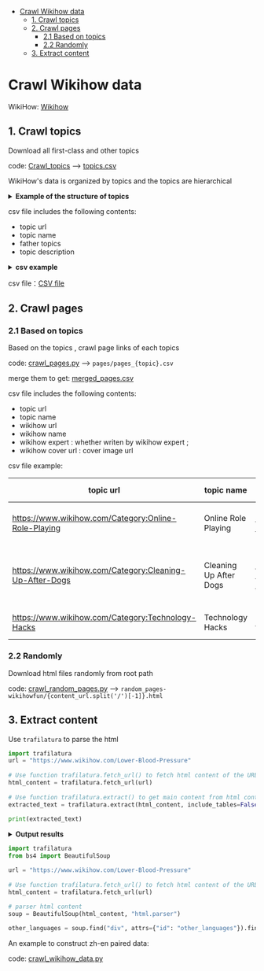 - [Crawl Wikihow data](#crawl-wikihow-data)
  - [1. Crawl topics](#1-crawl-topics)
  - [2. Crawl pages](#2-crawl-pages)
    - [2.1 Based on topics](#21-based-on-topics)
    - [2.2 Randomly](#22-randomly)
  - [3. Extract content](#3-extract-content)



# Crawl Wikihow data



WikiHow: [Wikihow](https://www.wikihow.com/)



## 1. Crawl topics

Download all first-class and other topics

code:  [Crawl_topics](crawl_topics.py)  ——>  [topics.csv](topics.csv)



WikiHow's data is organized by topics and the topics are hierarchical

<details>
    <summary><b> Example of the structure of topics </b></summary>

│root

└───Arts and Entertainment

│   └───Artwork

│   └───Books

│   └───Celebrities

│   └───Concerts

│   └───Cosplay

│   └─── ......

│   

└───Cars & Other Vehicles

│   └───Aviation

│   └───Boats

│   └───Cars

│   └───Cycling

│   └───Driving Vehicles

│   └─── ......

│   

└───Computers and Electronics

│   └───Basic Computer Skills

│   └───Computer Networking

│   └───Computers

│   └───Consumer Electronics

│   └───Hardware

│   └─── ......

│   

└─── ......

</details>

csv file includes the following contents:

- topic url
- topic name
- father topics
- topic description

<details>
<summary><b> csv example </b></summary>
<table>  
  <tr>  
    <th>topic-url</th>  
    <th>topic-name</th>  
    <th>father-topics</th>  
  </tr>
  <tr>  
    <td>https://www.wikihow.com/Category:Arts-and-Entertainment)</td>  
    <td>Arts and Entertainment</td>  
    <td>['root']</td>   
  </tr>  
  <tr>
    <th>topic description</th>
  </tr>
  <tr>
  	<td colspan="3">Learn to be well read, become a better artist, and sell your own music with wikiHow's Arts and Entertainment category. Our articles can help you develop talent in multiple areas and be a good entertainer. Check out how-tos on learning ventriloquism, making your own radio show, becoming a professional storyteller, and more.</td>
  </tr>
  <tr>
  	<td> </td>
  </tr>
  <tr>  
    <th>topic-url</th>  
    <th>topic-name</th>  
    <th>father-topics</th>  
  </tr>
  <tr>  
    <td>https://www.wikihow.com/Category:Amusement-and-Theme-Parks</td>  
    <td>Amusement and Theme Parks</td>  
    <td>['root', 'Arts and Entertainment']</td>    
  </tr> 
  <tr>
    <th>topic description</th>
  </tr>
  <tr>
  	<td colspan="3">Learn everything you want about Amusement and Theme Parks with the wikiHow Amusement and Theme Parks Category. Learn about topics such as How to Overcome Your Fear of Roller Coasters, How to Cancel Six Flags Membership, How to Overcome a Fear of Scary Rides, and more with our helpful step-by-step instructions with photos and videos. </td>
  </tr>
   <tr>
  	<td> </td>
  </tr>
  <tr>  
    <th>topic-url</th>  
    <th>topic-name</th>  
    <th>father-topics</th>  
  </tr>
  <tr>  
    <td>https://www.wikihow.com/Category:Art-Collection</td>  
    <td>Art Collection</td>  
    <td>['root', 'Arts and Entertainment', 'Artwork']</td>  
  </tr>  
  <tr>
    <th>topic description</th>
  </tr>
  <tr>
  	<td colspan="3">Learn everything you want about Art Collection with the wikiHow Art Collection Category. Learn about topics such as How to Appreciate Art, How to Sell Thomas Kinkade Paintings, How to Talk About Art, and more with our helpful step-by-step instructions with photos and videos. </td>
  </tr>
   <tr>
  	<td> </td>
  </tr>
  <tr>  
    <th>topic-url</th>  
    <th>topic-name</th>  
    <th>father-topics</th>  
  </tr>
  <tr>  
    <td>https://www.wikihow.com/Category:Automotive-and-Transportation-Businesses</td>  
    <td>Automotive and Transportation Businesses</td>  
    <td>['root', 'Cars & Other Vehicles']</td>  
  </tr> 
  <tr>
    <th>topic description</th>
  </tr>
  <tr>
  	<td colspan="3">Learn everything you want about Automotive and Transportation Businesses with the wikiHow Automotive and Transportation Businesses Category. Learn about topics such as How to Open a Car Wash Business, How to Buy and Sell Cars for Profit, How to Open a Car Dealership, and more with our helpful step-by-step instructions with photos and videos. </td>
  </tr>
   <tr>
  	<td> </td>
  </tr>
  <tr>  
    <th>topic-url</th>  
    <th>topic-name</th>  
    <th>father-topics</th>  
  </tr>
  <tr>  
    <td>https://www.wikihow.com/Category:Audio</td>  
    <td>Audio</td>  
    <td>['root', 'Computers and Electronics']</td>  
  </tr> 
  <tr>
    <th>topic description</th>
  </tr>
  <tr>
  	<td colspan="3">Learn everything you want about Audio with the wikiHow Audio Category. Learn about topics such as How to Fix an Airpods Microphone, How to What Equalizer Settings Are Best for Bass and Other Equalizer Settings Explained, How to Reduce Static Noise in a Microphone, and more with our helpful step-by-step instructions with photos and videos.</td> 
  </tr>
</table>  


</details>


csv file：[CSV file](topics.csv)



## 2. Crawl pages

### 2.1 Based on topics

Based on the topics , crawl page links of each topics

code: [crawl_pages.py](crawl_pages.py) ——> `pages/pages_{topic}.csv` 

merge them to get: [merged_pages.csv](merged_pages.csv)



csv file includes the following contents:

- topic url
- topic name
- wikihow url
- wikihow name
- wikihow expert : whether writen by wikihow expert ;
- wikihow cover url : cover image url



csv file example:

| topic url                                               | topic name             | wikihow url                                                | wikihow name                              | wikihow expert | wikihow cover url                                            |
| ------------------------------------------------------- | ---------------------- | ---------------------------------------------------------- | ----------------------------------------- | -------------- | ------------------------------------------------------------ |
| https://www.wikihow.com/Category:Online-Role-Playing    | Online Role Playing    | https://www.wikihow.com/Beat-Sans-in-Undertale             | How to Beat Sans in Undertale             | FALSE          | https://www.wikihow.com/images/thumb/8/83/Beat-Sans-in-Undertale-Step-8.jpg/-crop-375-300-375px-nowatermark-Beat-Sans-in-Undertale-Step-8.jpg |
| https://www.wikihow.com/Category:Cleaning-Up-After-Dogs | Cleaning Up After Dogs | https://www.wikihow.com/Get-Dog-Urine-Smell-out-of-Carpets | How to Get Dog Urine Smell out of Carpets | TRUE           | https://www.wikihow.com/images/thumb/e/e7/Get-Dog-Urine-Smell-out-of-Carpets-Step-16-Version-2.jpg/-crop-375-300-375px-nowatermark-Get-Dog-Urine-Smell-out-of-Carpets-Step-16-Version-2.jpg |
| https://www.wikihow.com/Category:Technology-Hacks       | Technology Hacks       | https://www.wikihow.com/Hack                               | How to Hack                               | FALSE          | https://www.wikihow.com/images/thumb/f/f6/Hack-Step-14.jpg/-crop-375-300-375px-nowatermark-Hack-Step-14.jpg |

### 2.2 Randomly

Download html files randomly from root path

code: [crawl_random_pages.py](crawl_random_pages.py) ——>  `random_pages-wikihowfun/{content_url.split('/')[-1]}.html`



## 3. Extract content

Use  `trafilatura` to parse the html

```python
import trafilatura
url = "https://www.wikihow.com/Lower-Blood-Pressure"  
  
# Use function trafilatura.fetch_url() to fetch html content of the URL  
html_content = trafilatura.fetch_url(url)  
  
# Use function trafilatura.extract() to get main content from html content  
extracted_text = trafilatura.extract(html_content, include_tables=False, include_formatting=False, include_comments=False)  
  
print(extracted_text)
```

<details>
<summary><b> Output results </b></summary>

```text
This article was medically reviewed by Victor Catania, MD and by wikiHow staff writer, Eric McClure. Dr. Catania is a board certified Family Medicine Physician in Pennsylvania. He received his MD from the Medical University of the Americas in 2012 and completed his residency in Family Medicine at the Robert Packer Hospital. He is a member of the American Board of Family Medicine.
There are 16 references cited in this article, which can be found at the bottom of the page.
wikiHow marks an article as reader-approved once it receives enough positive feedback. In this case, 100% of readers who voted found the article helpful, earning it our reader-approved status.
This article has been viewed 796,245 times.
If you've been diagnosed with high blood pressure (also called hypertension), your doctor has probably suggested making some changes to improve your blood pressure and overall health. Fortunately, there are many ways to naturally lower your blood pressure and make a change. From tweaking your diet and exercise routine to reducing stress, we've got the best expert advice on how to control high blood pressure.
Things You Should Know
- Switch to the DASH diet, which is designed to help lower blood pressure and manage your symptoms.
- Exercise regularly, minimize your alcohol consumption, and manage your stress.
- Consult your doctor and ask about medications to help you lower your overall blood pressure.
Steps
The DASH Diet
-
1Lower your sodium intake by consuming less salt. Many people eat as much as 3,500 mg of sodium per day. The DASH diet, which is short for Dietary Approaches to Stop Hypertension, recommends no more than 2,300 mg of sodium per day. Sodium is in salt, so the best way to reduce your sodium intake is to eat less salt when you cook or order out.[1] X Trustworthy Source Mayo Clinic Educational website from one of the world's leading hospitals Go to source
- Season your food without table salt. Do this by not salting meats and not adding salt to the water when you cook rice or pasta.
- Avoid salty snacks and processed food like chips, pretzels, and salted nuts. They often have large amounts of salt added to them. If you do purchase prepared foods, look for low-sodium versions.
- Check the contents of canned food, premixed seasonings, bouillon cubes, canned soups, jerkies, and sports drinks to see if they have salt added to them.
-
2Consume 6-8 servings of whole grains every day. Whole grains are better than processed white rice or processed flour because they have more fiber and nutrients. A serving is a slice of wheat bread, 1 ounce (28 g) of dry cereal, or a ½ cup (19 g) of pasta.[2] X Trustworthy Source Mayo Clinic Educational website from one of the world's leading hospitals Go to source
Advertisement
- Buy whole wheat flour and pasta instead of white. Many whole wheat bread products will say on the packaging that they are whole wheat.
- Eat oatmeal or make brown rice if you want a great source of nutrients and fiber.
-
3Load up on fruits and vegetables as snacks and main ingredients. Eat 4-5 servings of fruit and 4-5 servings of vegetables each day. A serving is ½ cup (48 g) of leafy vegetables or a ½ cup (85 g) of cooked vegetables. These are great sources of potassium and magnesium which help to lower your blood pressure.[3] X Trustworthy Source Mayo Clinic Educational website from one of the world's leading hospitals Go to source
- Eat a side salad with every meal. Keep them interesting by varying what you put in them. Add a sweet element by throwing in some apple or orange slices. Go easy on the salad dressings, though—they have a lot of salt and fatty oils.
- Incorporate vegetables as a side dish. Instead of cooking pasta, try putting the main dish over a sweet potato or next to a side of squash.
- Snack on fruits and vegetables between meals. Take an apple, banana, carrot, cucumber or green pepper with you to work or school.
- Buy frozen vegetables. If you are worried about having fresh produce go bad before you eat it, frozen vegetables are an excellent choice.
-
4Consume 2-3 low-fat dairy products, like yogurt, every day. Dairy is an important source of calcium and a good way to maintain vitamin D levels. However, it is important to choose dairy products carefully to avoid consuming too much fat and salt. 1 cup is a serving, and you should aim for 2-3 servings per day.[4] X Trustworthy Source Mayo Clinic Educational website from one of the world's leading hospitals Go to source
- Cheese is often high in salt, so don’t overdo it.
- When you eat yogurt and drink milk, go for the low-fat or skim varieties. Both are great with whole-grain cereals for breakfast.
-
5Stick with lean meat, poultry and fish. Meats and fish are excellent sources of protein, vitamins, iron and zinc, but some variations can be high in fat and cholesterol. Since fat and cholesterol can clog your arteries, it’s best to not overindulge. Eat no more than 6 servings per day, with 1 serving being an ounce of meat (30 g) or an egg.[5] X Trustworthy Source Mayo Clinic Educational website from one of the world's leading hospitals Go to source
- Avoid fatty red meats, like ground beef, ribeye or short rib. When you cook, don’t fry your meats. Healthier alternatives include baking, grilling, or roasting.
- Salmon, herring and tuna are great sources of omega-3 fatty acids. Eating these fish can help control your cholesterol, and they are also high in protein.
- For vegetarians, eating tofu is an excellent meat substitute because it is high in protein.
-
6Cut back on your fat consumption. Fat increases your risk of heart disease. To protect your heart, restrict your fat intake to a maximum of 3 servings per day. A tablespoon (14 g) of butter is a serving.[6] X Trustworthy Source Mayo Clinic Educational website from one of the world's leading hospitals Go to source
- Don’t spread butter or mayonnaise on bread. Instead, try using olive oil or ghee.
- Some fats are better than others. Unsaturated natural fats, which are found in things like olives, corn, and fish, are much better than synthetic, saturated, or trans fats.[7] X Research source
- Reduce the amount of oil you cook with. Use skim milk instead of whole milk and avoid heavy cream, lard, solid shortenings, palm and coconut oils.
-
7Supplement your diet with nuts, seeds, and legumes. These ingredients are relatively high in fat, but they also have magnesium, potassium, fiber, and protein. So, the DASH diet calls for 4-5 servings a week. A serving counts as 1/3 of a cup (50 g) of nuts.[8] X Trustworthy Source Mayo Clinic Educational website from one of the world's leading hospitals Go to source
- Nuts and seeds make an excellent addition to salads. They’re also just a great snack on their own.
-
8Restrict your sugar consumption, especially if it’s processed. Processed sugars add calories to your diet without providing any nutrients. Reduce your consumption of sweets to, at most, 5 times per week. A serving counts as 1 tablespoon (12 g) of sugar or jelly.[9] X Trustworthy Source Mayo Clinic Educational website from one of the world's leading hospitals Go to source
- Artificial sweeteners are always going to be healthier than using sugar, but use them sparingly.
- Some sugars are worse than others. Artificial and added sugars are a lot worse for you than the natural sugars (like fructose) found in fruit and milk.[10] X Trustworthy Source American Heart Association Leading nonprofit that funds medical research and public education Go to source
Lifestyle Changes
-
1Exercise for roughly 75-150 minutes a week to stay healthy. Being physically active can lower your blood pressure by helping to control your weight and manage stress.[11] X Trustworthy Source Mayo Clinic Educational website from one of the world's leading hospitals Go to source For the best results try to do 75–150 minutes of physical activity per week.[12] X Trustworthy Source Centers for Disease Control and Prevention Main public health institute for the US, run by the Dept. of Health and Human Services Go to source
- You can choose whatever kind of physical activity you’d like as exercise. Fun options include walking, running, dancing, biking, swimming, or playing sports.
- Do strength training, such as weight lifting, twice a week to maintain bone density and build muscle.
-
2Reduce your alcohol intake. Consuming too much alcohol is bad for your heart, and alcoholic beverages are high in calories that contribute to obesity. You can lower your blood pressure by quitting drinking or drinking only in moderation (i.e. 1 drink a day, or drinking only periodically).[13] X Trustworthy Source Mayo Clinic Educational website from one of the world's leading hospitals Go to source
- Men over 65 and women should limit themselves to, at most, one drink per day.
- Men under 65 should have no more than two drinks per day.
- A can of beer, a glass of wine, or a shot of hard liquor all qualify as a drink.
-
3Quit smoking or chewing tobacco if you’re a tobacco user. Tobacco can harden your arteries and make them narrow, which will increase your blood pressure.[14] X Trustworthy Source Mayo Clinic Educational website from one of the world's leading hospitals Go to source Secondhand smoke can also cause these effects. If you need help to quit smoking, you might:[15] X Trustworthy Source Mayo Clinic Educational website from one of the world's leading hospitals Go to source
- Talk to your doctor or see a counselor.
- Join a support group or call a quitting hotline.
- Ask your doctor about medication or nicotine replacement therapy.
-
4Evaluate your medications and avoid illicit drugs. If you think your medications might be causing high blood pressure, consult your doctor. Your doctor may be able to help you find an alternative that is better for your blood pressure. Don’t stop taking your medications without clearing it with your doctor first.[16] X Trustworthy Source Mayo Clinic Educational website from one of the world's leading hospitals Go to source
- Illicit drugs like cocaine, crystal methamphetamine, and speed can increase your blood pressure to a dangerous degree.
- Some birth control pills can raise your blood pressure.
- Many decongestants and cold medications can put stress on your heart if you overuse them.
- Over-the-counter nonsteroidal anti-inflammatory drugs (like ibuprofen) aren’t good for blood pressure over time.
-
5Reduce your overall stress. Constant stress can put a ton of unnecessary strain on your heart and artificially raise your blood pressure—especially if your body experiences the “fight or flight” response frequently. While some stress is an unavoidable part of life, use relaxation techniques to help you deal with it.[17] X Trustworthy Source American Heart Association Leading nonprofit that funds medical research and public education Go to source Try:
- Yoga.
- Meditation.
- Music therapy.
- Deep breathing exercises.
- Positive visualization.
- Progressive muscle relaxation.
Seeing a Doctor
-
1Call emergency responders for a heart attack or stroke. Heart attacks and strokes occur quickly, and you’re at an increased risk if you have high blood pressure. Every minute counts, so call emergency services at the first onset of symptoms.[18] X Research source
- Signs of a heart attack include: pressure or pain the chest, pain in one or both arms, neck, back, jaw, or abdomen, shortness of breath, sweating, nausea, or dizziness.[19] X Trustworthy Source American Heart Association Leading nonprofit that funds medical research and public education Go to source
- Symptoms of a stroke include: drooping face, difficulty speaking or understanding speech, numbness or weakness in an arm, leg, or the face, confusion, vision problems in one or both eyes, dizziness, loss of coordination, or headache.
-
2Go to the emergency room if you have a hypertensive crisis. If you have high blood pressure, monitor it closely and get your blood pressure checked every year at your annual checkup. If your blood pressure gets too high, you may experience a hypertensive crisis, which requires emergency medical care. Go to the ER if you have:[20] X Trustworthy Source Mayo Clinic Educational website from one of the world's leading hospitals Go to source
- Headaches that don’t go away.
- Blurred vision or seeing double.
- Frequent nosebleeds.
- Shortness of breath.
- Chest pain, nausea, or vomiting.
-
3Consult your doctor if you aren’t taking blood pressure medication. There are a lot of effective medications out there to help you manage blood pressure, so see your doctor if you aren’t taking anything, get a consult. It is imperative to take the medications following your doctor’s instructions. If you skip doses or don’t take them correctly, they may not be effective. Your doctor may prescribe:[21] X Trustworthy Source National Health Service (UK) Public healthcare system of the UK Go to source
- ACE inhibitors. ACE stands for Angiotensin-converting enzyme. These medications relax your blood vessels. It may give you a cough as a side effect.
- Calcium channel blockers. These medications widen your arteries. Ask your doctor about side effects and interactions.
- Diuretics. These medications reduce your salt levels by helping you urinate more often.
- Beta-blockers. These medications slow your heartbeat and make it less forceful. This is generally a last resort for when other medications and lifestyle changes have not been sufficient.
Foods and Exercises to Lower Blood Pressure
Expert Q&A
-
QuestionI only have a high blood pressure when I see the doctor; do I need to make all these changes?Janice Litza, MDDr. Litza is a Board Certified Family Medicine Physician based in Racine, Wisconsin. With over 25 years of educational and professional experience, she has extensive experience providing full-spectrum Family Medicine, including obstetrics, newborn care, and hospital medicine. She is currently the Residency Program Director for Family Medicine at Ascension. Dr. Litza received her MD from the University of Wisconsin-Madison School of Medicine and Public Health and has completed additional fellowship training in Integrative Medicine through the University of Arizona.
Board Certified Family Medicine PhysicianBoard Certified Family Medicine PhysicianExpert AnswerWe call that “White Coat” hypertension, and are realizing that your blood pressure is likely also going high in other stressful situations, and making healthy changes is important. Sometimes, if it gets very high, even for a short amount of time, it’s best to start daily medication to avoid long-term complications.
-
QuestionHow can I tell my blood pressure?Chris M. Matsko, MDDr. Chris M. Matsko is a retired physician based in Pittsburgh, Pennsylvania. With over 25 years of medical research experience, Dr. Matsko was awarded the Pittsburgh Cornell University Leadership Award for Excellence. He holds a BS in Nutritional Science from Cornell University and an MD from the Temple University School of Medicine in 2007. Dr. Matsko earned a Research Writing Certification from the American Medical Writers Association (AMWA) in 2016 and a Medical Writing & Editing Certification from the University of Chicago in 2017.
Family Medicine PhysicianFamily Medicine PhysicianExpert AnswerThe only way to tell your blood pressure is to have it measured with a sphygmomanometer. If you are having a hypertensive emergency you may have dizziness and CNS symptoms
Tips
-
Caffeine can cause short spikes in blood pressure, but unless you’re on the cusp of a hypertension crisis (in which case you need medical care ASAP), the occasional coffee or tea is probably fine. Ask your doctor to make sure it’s okay to consume caffeine.[22] X Trustworthy Source Mayo Clinic Educational website from one of the world's leading hospitals Go to sourceThanks
References
- ↑ http://www.mayoclinic.org/healthy-lifestyle/nutrition-and-healthy-eating/in-depth/dash-diet/art-20048456
- ↑ http://www.mayoclinic.org/healthy-lifestyle/nutrition-and-healthy-eating/in-depth/dash-diet/art-20048456
- ↑ http://www.mayoclinic.org/healthy-lifestyle/nutrition-and-healthy-eating/in-depth/dash-diet/art-20048456
- ↑ http://www.mayoclinic.org/healthy-lifestyle/nutrition-and-healthy-eating/in-depth/dash-diet/art-20048456
- ↑ http://www.mayoclinic.org/healthy-lifestyle/nutrition-and-healthy-eating/in-depth/dash-diet/art-20048456
- ↑ http://www.mayoclinic.org/healthy-lifestyle/nutrition-and-healthy-eating/in-depth/dash-diet/art-20048456
- ↑ https://www.hsph.harvard.edu/nutritionsource/what-should-you-eat/fats-and-cholesterol
- ↑ https://www.mayoclinic.org/healthy-lifestyle/nutrition-and-healthy-eating/in-depth/dash-diet/art-20048456
- ↑ http://www.mayoclinic.org/healthy-lifestyle/nutrition-and-healthy-eating/in-depth/dash-diet/art-20048456
- ↑ https://www.heart.org/en/healthy-living/healthy-eating/eat-smart/sugar/sugar-101
- ↑ https://www.mayoclinic.org/diseases-conditions/high-blood-pressure/in-depth/high-blood-pressure/art-20045206
- ↑ https://www.cdc.gov/physicalactivity/basics/adults/index.htm
- ↑ http://www.mayoclinic.org/diseases-conditions/high-blood-pressure/basics/risk-factors/con-20019580
- ↑ http://www.mayoclinic.org/diseases-conditions/high-blood-pressure/basics/lifestyle-home-remedies/con-20019580
- ↑ http://www.mayoclinic.org/healthy-lifestyle/quit-smoking/basics/quitsmoking-action-plan/hlv-20049487
- ↑ http://www.mayoclinic.org/diseases-conditions/high-blood-pressure/basics/causes/con-20019580
- ↑ https://www.heart.org/en/health-topics/high-blood-pressure/changes-you-can-make-to-manage-high-blood-pressure/managing-stress-to-control-high-blood-pressure
- ↑ https://doh.wa.gov/you-and-your-family/illness-and-disease-z/heart-disease/heart-attack/stroke-and-heart-attack-signs-and-symptoms-multiple-languages
- ↑ http://www.heart.org/HEARTORG/Conditions/HeartAttack/WarningSignsofaHeartAttack/Heart-Attack-Symptoms-in-Women_UCM_436448_Article.jsp
- ↑ https://www.mayoclinic.org/diseases-conditions/high-blood-pressure/expert-answers/hypertensive-crisis/faq-20058491
- ↑ http://www.nhs.uk/Conditions/Blood-pressure-%28high%29/Pages/Treatment.aspx
- ↑ https://www.mayoclinic.org/diseases-conditions/high-blood-pressure/expert-answers/blood-pressure/faq-20058543
About This Article
To lower your blood pressure, follow the DASH diet, which is short for Dietary Approaches to Stop Hypertension. Reduce your sodium intake to no more than 2,300 mg each day, since high sodium levels increase your blood pressure, and limit your fat intake to no more than 3 servings each day. In addition, you should eat a diet rich in whole grains, fruits and vegetables, low-fat dairy products, and lean proteins in moderation. These diet changes, along with 75-150 minutes of exercise each week, should help lower your blood pressure. Read on to learn tips from our medical reviewer about the connection between stress and your blood pressure!
Reader Success Stories
-
"The yoga and meditation things helped. Didn't know that you could eat grains, cheers for that."
```
</details>



```python
import trafilatura
from bs4 import BeautifulSoup 

url = "https://www.wikihow.com/Lower-Blood-Pressure"  
  
# Use function trafilatura.fetch_url() to fetch html content of the URL  
html_content = trafilatura.fetch_url(url)  
  
# parser html content
soup = BeautifulSoup(html_content, "html.parser")

other_languages = soup.find("div", attrs={"id": "other_languages"}).find_all("div", attrs={"class": "language_link"})

```



An example to construct zh-en paired data:

code: [crawl_wikihow_data.py](crawl_wikihow_data.py)
